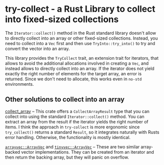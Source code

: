 # try-collect - a Rust Library to collect into fixed-sized collections

The `Iterator::collect()` method in the Rust standard library doesn't allow to directly collect into an array or other fixed-sized collections. Instead, you need to collect into a `Vec` first and then use `TryInto::try_into()` to try and convert the vector into an array.

This library provides the `TryCollect` trait, an extension trait for iterators, that allows to avoid the additional allocations involved in creating a `Vec`, and instead allows to directly collect into an array. If the iterator does not yield exactly the right number of elements for the target array, an error is returned. Since we don't need to allocate, this works even in `no-std` environments.

## Other solutions to collect into an array

[collect_array][1] – This crate offers a `CollectArrayResult` type that you can collect into using the standard `Iterator::collect()` method. You can extract an array from the result if the iterator yields the right number of items. I think the approach in `try-collect` is more ergonomic since `try_collect()` returns a standard `Result`, so it integrates naturally with Rusts error handling. Otherwise, the functionality is mostly identical.

[`arrayvec::ArrayVec`][3] and [`tinyvec::ArrayVec`][3] – These are two similar array-backed vector implementations. They can be created from an iterator and then return the backing array, but they will panic on overflow.

[1]: https://doc.rust-lang.org/std/collections/linked_list/struct.CursorMut.html
[2]: https://docs.rs/arrayvec/0.7.1/arrayvec/struct.ArrayVec.html
[3]: https://docs.rs/tinyvec/1.5.0/tinyvec/struct.ArrayVec.html
